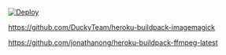 [![Deploy](https://www.herokucdn.com/deploy/button.svg)](https://heroku.com/deploy?template=https://github.com/devil-ser/Ammukutty.git)



https://github.com/DuckyTeam/heroku-buildpack-imagemagick


https://github.com/jonathanong/heroku-buildpack-ffmpeg-latest
